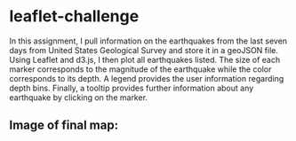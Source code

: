 # leaflet-challenge
In this assignment, I pull information on the earthquakes from the last seven days from United States Geological Survey and store it in a geoJSON file.
Using Leaflet and d3.js, I then plot all earthquakes listed. The size of each marker corresponds to the magnitude of the earthquake while the color corresponds to its depth. A legend provides the user information regarding depth bins. Finally, a tooltip provides further information about any earthquake by clicking on the marker.

## Image of final map:

